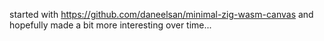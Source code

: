 started with https://github.com/daneelsan/minimal-zig-wasm-canvas and hopefully
made a bit more interesting over time...
